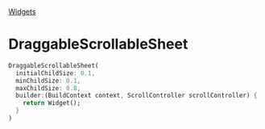 [Widgets](https://github.com/leofds/flutter-class/blob/master/flutter/widgets/README.md)

# DraggableScrollableSheet

```dart
DraggableScrollableSheet(
  initialChildSize: 0.1,
  minChildSize: 0.1,
  maxChildSize: 0.8,
  builder:(BuildContext context, ScrollController scrollController) {
    return Widget();
  }
)
```

